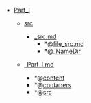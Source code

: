 - <a href = "E:\Node_projects\Node_Way\NBase\_Md\_Index\__Far\_ZP\Part_I\cat.Part_I\dir.Part_I.md">Part_I</a>
    - <a href = "E:\Node_projects\Node_Way\NBase\_Md\_Index\__Far\_ZP\Part_I\src\cat.src\dir.src.md">src</a>
        - <a href = "E:\Node_projects\Node_Way\NBase\_Md\_Index\__Far\_ZP\Part_I\src\_src.md">_src.md</a>
            - *@[file_src.md](file_src.md)
            - *@[_NameDir](NameDir/_NameDir.md)
    
    - <a href = "E:\Node_projects\Node_Way\NBase\_Md\_Index\__Far\_ZP\Part_I\_Part_I.md">_Part_I.md</a>
        - *@[content](content/_content.md)
        - *@[contaners](contaners/_contaners.md)
        - *@[src](src/_src.md)
